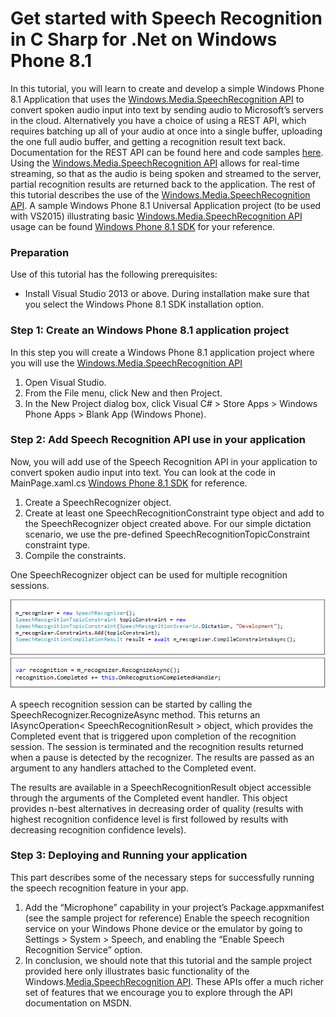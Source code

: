 <!-- 
NavPath: Speech API
LinkLabel: Get started with Speech Recognition in C Sharp for .Net on Windows Phone 8.1
Url: Speech-api/documentation/Get-Started-CSharp-WinPhone
Weight: 90
-->

# Get started with Speech Recognition in C Sharp for .Net on Windows Phone 8.1


In this tutorial, you will learn to create and develop a simple Windows Phone 8.1 Application that uses the [Windows.Media.SpeechRecognition API](https://msdn.microsoft.com/en-us/library/windows.media.speechrecognition.aspx) to convert spoken audio input into text by sending audio to Microsoft’s servers in the cloud. Alternatively you have a choice of using a REST API, which requires batching up all of your audio at once into a single buffer, uploading the one full audio buffer, and getting a recognition result text back. Documentation for the REST API can be found here and code samples [here](https://oxfordportal.blob.core.windows.net/speech/doc/recognition/Program.cs). Using the [Windows.Media.SpeechRecognition API](https://msdn.microsoft.com/en-us/library/windows.media.speechrecognition.aspx) allows for real-time streaming, so that as the audio is being spoken and streamed to the server, partial recognition results are returned back to the application. The rest of this tutorial describes the use of the [Windows.Media.SpeechRecognition API](https://msdn.microsoft.com/en-us/library/windows.media.speechrecognition.aspx). A sample Windows Phone 8.1 Universal Application project (to be used with VS2015) illustrating basic [Windows.Media.SpeechRecognition API](https://msdn.microsoft.com/en-us/library/windows.media.speechrecognition.aspx) usage can be found [Windows Phone 8.1 SDK](https://oxfordportal.blob.core.windows.net/example-speech/SpeechRecognitionExample.WindowsPhone8.1.zip) for your reference.
 
###  Preparation
Use of this tutorial has the following prerequisites:

* Install Visual Studio 2013 or above. During installation make sure that you select the Windows Phone 8.1 SDK installation option.

### Step 1: Create an Windows Phone 8.1 application project
In this step you will create a Windows Phone 8.1 application project where you will use the [Windows.Media.SpeechRecognition API](https://msdn.microsoft.com/en-us/library/windows.media.speechrecognition.aspx)

1. Open Visual Studio.
2. From the File menu, click New and then Project.
3. In the New Project dialog box, click Visual C# > Store Apps > Windows Phone Apps > Blank App (Windows Phone).

### Step 2: Add Speech Recognition API use in your application
Now, you will add use of the Speech Recognition API in your application to convert spoken audio input into text. You can look at the code in MainPage.xaml.cs  [Windows Phone 8.1 SDK](https://oxfordportal.blob.core.windows.net/example-speech/SpeechRecognitionExample.WindowsPhone8.1.zip)  for reference.

1. Create a SpeechRecognizer object.
2. Create at least one SpeechRecognitionConstraint type object and add to the SpeechRecognizer object created above. For our simple dictation scenario, we use the pre-defined SpeechRecognitionTopicConstraint constraint type.
3. Compile the constraints.

One SpeechRecognizer object can be used for multiple recognition sessions. 

![windowsphone-doc001](./Images/windowsphone-doc001.png)
![windowsphone-doc002](./Images/windowsphone-doc002.png)

A speech recognition session can be started by calling the SpeechRecognizer.RecognizeAsync method. This returns an IAsyncOperation< SpeechRecognitionResult > object, which provides the Completed event that is triggered upon completion of the recognition session. The session is terminated and the recognition results returned when a pause is detected by the recognizer. The results are passed as an argument to any handlers attached to the Completed event.

The results are available in a SpeechRecognitionResult object accessible through the arguments of the Completed event handler. This object provides n-best alternatives in decreasing order of quality (results with highest recognition confidence level is first followed by results with decreasing recognition confidence levels).

### Step 3: Deploying and Running your application
This part describes some of the necessary steps for successfully running the speech recognition feature in your app.

1. Add the “Microphone” capability in your project’s Package.appxmanifest (see the sample project for reference)
Enable the speech recognition service on your Windows Phone device or the emulator by going to Settings > System > Speech, and enabling the “Enable Speech Recognition Service” option.
2. In conclusion, we should note that this tutorial and the sample project provided here only illustrates basic functionality of the Windows.[Media.SpeechRecognition API](https://msdn.microsoft.com/en-us/library/windows.media.speechrecognition.aspx). These APIs offer a much richer set of features that we encourage you to explore through the API documentation on MSDN.

 
